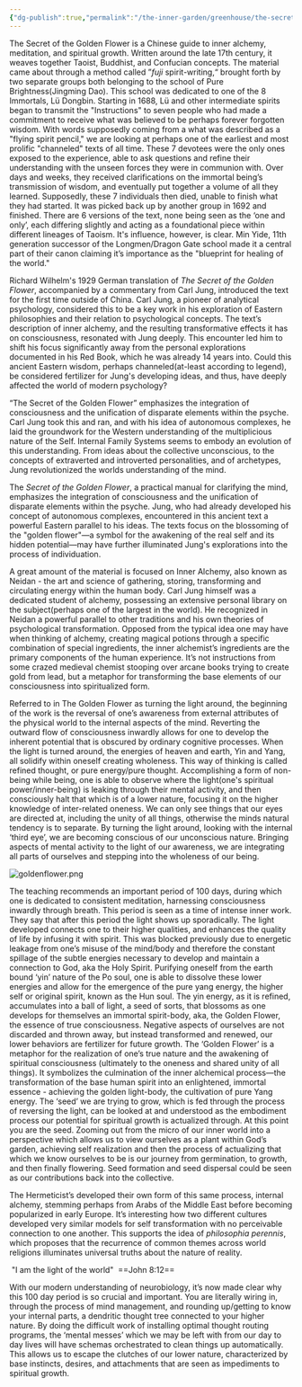 ```yaml
---
{"dg-publish":true,"permalink":"/the-inner-garden/greenhouse/the-secret-of-the-golden-flower/"}
---
```


The Secret of the Golden Flower is a Chinese guide to inner alchemy, meditation, and spiritual growth. Written around the late 17th century, it weaves together Taoist, Buddhist, and Confucian concepts. The material came about through a method called ”_fuji_ spirit-writing,“ brought forth by two separate groups both belonging to the school of Pure Brightness(Jingming Dao). This school was dedicated to one of the 8 Immortals, Lü Dongbin. Starting in 1688, Lü and other intermediate spirits began to transmit the "Instructions" to seven people who had made a commitment to receive what was believed to be perhaps forever forgotten wisdom. With words supposedly coming from a what was described as a "flying spirit pencil," we are looking at perhaps one of the earliest and most prolific "channeled" texts of all time. These 7 devotees were the only ones exposed to the experience, able to ask questions and refine their understanding with the unseen forces they were in communion with. Over days and weeks, they received clarifications on the immortal being’s transmission of wisdom, and eventually put together a volume of all they learned. Supposedly, these 7 individuals then died, unable to finish what they had started. It was picked back up by another group in 1692 and finished. There are 6 versions of the text, none being seen as the ‘one and only’, each differing slightly and acting as a foundational piece within different lineages of Taoism. It's influence, however, is clear. Min Yide, 11th generation successor of the Longmen/Dragon Gate school made it a central part of their canon claiming it’s importance as the "blueprint for healing of the world." 

Richard Wilhelm's 1929 German translation of _The Secret of the Golden Flower_, accompanied by a commentary from Carl Jung, introduced the text for the first time outside of China. Carl Jung, a pioneer of analytical psychology, considered this to be a key work in his exploration of Eastern philosophies and their relation to psychological concepts. The text’s description of inner alchemy, and the resulting transformative effects it has on consciousness, resonated with Jung deeply. This encounter led him to shift his focus significantly away from the personal explorations documented in his Red Book, which he was already 14 years into. Could this ancient Eastern wisdom, perhaps channeled(at-least according to legend), be considered fertilizer for Jung's developing ideas, and thus, have deeply affected the world of modern psychology? 

“The Secret of the Golden Flower” emphasizes the integration of consciousness and the unification of disparate elements within the psyche. Carl Jung took this and ran, and with his idea of autonomous complexes, he laid the groundwork for the Western understanding of the multiplicious nature of the Self. Internal Family Systems seems to embody an evolution of this understanding. From ideas about the collective unconscious, to the concepts of extraverted and introverted personalities, and of archetypes, Jung revolutionized the worlds understanding of the mind. 

The _Secret of the Golden Flower_, a practical manual for clarifying the mind, emphasizes the integration of consciousness and the unification of disparate elements within the psyche. Jung, who had already developed his concept of autonomous complexes, encountered in this ancient text a powerful Eastern parallel to his ideas. The texts focus on the blossoming of the "golden flower"—a symbol for the awakening of the real self and its hidden potential—may have further illuminated Jung's explorations into the process of individuation.

A great amount of the material is focused on Inner Alchemy, also known as Neidan - the art and science of gathering, storing, transforming and circulating energy within the human body. Carl Jung himself was a dedicated student of alchemy, possessing an extensive personal library on the subject(perhaps one of the largest in the world). He recognized in Neidan a powerful parallel to other traditions and his own theories of psychological transformation. Opposed from the typical idea one may have when thinking of alchemy, creating magical potions through a specific combination of special ingredients, the inner alchemist’s ingredients are the primary components of the human experience. It’s not instructions from some crazed medieval chemist stooping over arcane books trying to create gold from lead, but a metaphor for transforming the base elements of our consciousness into spiritualized form.

Referred to in The Golden Flower as turning the light around, the beginning of the work is the reversal of one’s awareness from external attributes of the physical world to the internal aspects of the mind. Reverting the outward flow of consciousness inwardly allows for one to develop the inherent potential that is obscured by ordinary cognitive processes. When the light is turned around, the energies of heaven and earth, Yin and Yang, all solidify within oneself creating wholeness. This way of thinking is called refined thought, or pure energy/pure thought. Accomplishing a form of non-being while being, one is able to observe where the light(one's spiritual power/inner-being) is leaking through their mental activity, and then consciously halt that which is of a lower nature, focusing it on the higher knowledge of inter-related oneness. We can only see things that our eyes are directed at, including the unity of all things, otherwise the minds natural tendency is to separate. By turning the light around, looking with the internal ‘third eye’, we are becoming conscious of our unconscious nature. Bringing aspects of mental activity to the light of our awareness, we are integrating all parts of ourselves and stepping into the wholeness of our being.  

![goldenflower.png](/img/user/images/goldenflower.png)

The teaching recommends an important period of 100 days, during which one is dedicated to consistent meditation, harnessing consciousness inwardly through breath. This period is seen as a time of intense inner work. They say that after this period the light shows up sporadically. The light developed connects one to their higher qualities, and enhances the quality of life by infusing it with spirit. This was blocked previously due to energetic leakage from one’s misuse of the mind/body and therefore the constant spillage of the subtle energies necessary to develop and maintain a connection to God, aka the Holy Spirit. Purifying oneself from the earth bound ‘yin’ nature of the Po soul, one is able to dissolve these lower energies and allow for the emergence of the pure yang energy, the higher self or original spirit, known as the Hun soul. The yin energy, as it is refined, accumulates into a ball of light, a seed of sorts, that blossoms as one develops for themselves an immortal spirit-body, aka, the Golden Flower, the essence of true consciousness. Negative aspects of ourselves are not discarded and thrown away, but instead transformed and renewed, our lower behaviors are fertilizer for future growth. The ‘Golden Flower’ is a metaphor for the realization of one’s true nature and the awakening of spiritual consciousness (ultimately to the oneness and shared unity of all things). It symbolizes the culmination of the inner alchemical process—the transformation of the base human spirit into an enlightened, immortal essence - achieving the golden light-body, the cultivation of pure Yang energy. The ‘seed’ we are trying to grow, which is fed through the process of reversing the light, can be looked at and understood as the embodiment process our potential for spiritual growth is actualized through. At this point you are the seed. Zooming out from the micro of our inner world into a perspective which allows us to view ourselves as a plant within God’s garden, achieving self realization and then the process of actualizing that which we know ourselves to be is our journey from germination, to growth, and then finally flowering. Seed formation and seed dispersal could be seen as our contributions back into the collective. 

The Hermeticist’s developed their own form of this same process, internal alchemy, stemming perhaps from Arabs of the Middle East before becoming popularized in early Europe. It’s interesting how two different cultures developed very similar models for self transformation with no perceivable connection to one another. This supports the idea of _philosophia perennis_, which proposes that the recurrence of common themes across world religions illuminates universal truths about the nature of reality.

 "I am the light of the world"  ==John 8:12==

With our modern understanding of neurobiology, it’s now made clear why this 100 day period is so crucial and important. You are literally wiring in, through the process of mind management, and rounding up/getting to know your internal parts, a dendritic thought tree connected to your higher nature. By doing the difficult work of installing optimal thought routing programs, the ‘mental messes’ which we may be left with from our day to day lives will have schemas orchestrated to clean things up automatically. This allows us to escape the clutches of our lower nature, characterized by base instincts, desires, and attachments that are seen as impediments to spiritual growth. 
